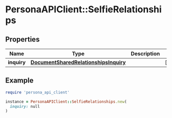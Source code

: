 # PersonaAPIClient::SelfieRelationships

## Properties

| Name | Type | Description | Notes |
| ---- | ---- | ----------- | ----- |
| **inquiry** | [**DocumentSharedRelationshipsInquiry**](DocumentSharedRelationshipsInquiry.md) |  | [optional] |

## Example

```ruby
require 'persona_api_client'

instance = PersonaAPIClient::SelfieRelationships.new(
  inquiry: null
)
```

